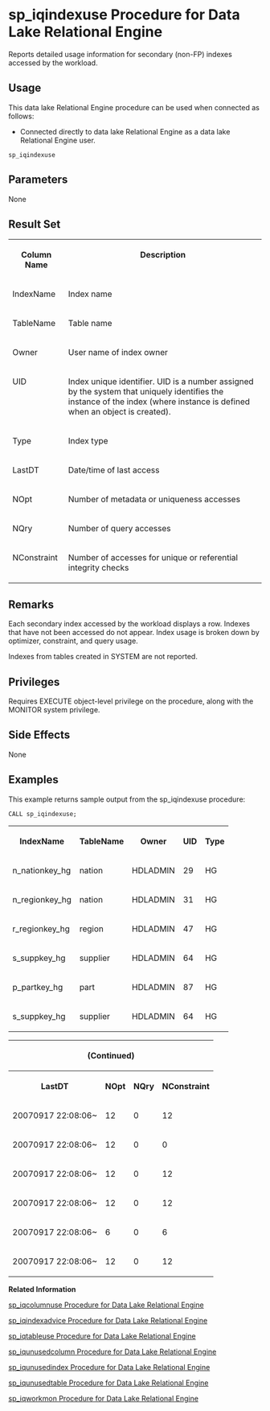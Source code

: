<!-- loioa5ae206484f210158d7db008e8f2fa2e -->

# sp\_iqindexuse Procedure for Data Lake Relational Engine

Reports detailed usage information for secondary \(non-FP\) indexes accessed by the workload.



<a name="loioa5ae206484f210158d7db008e8f2fa2e__section_umy_gqn_14b"/>

## Usage

This data lake Relational Engine procedure can be used when connected as follows:

-   Connected directly to data lake Relational Engine as a data lake Relational Engine user.



```
sp_iqindexuse
```



<a name="loioa5ae206484f210158d7db008e8f2fa2e__section_nbx_vwv_c1c"/>

## Parameters

None



<a name="loioa5ae206484f210158d7db008e8f2fa2e__section_ivm_zd1_nbb"/>

## Result Set


<table>
<tr>
<th valign="top">

Column Name

</th>
<th valign="top">

Description

</th>
</tr>
<tr>
<td valign="top">

IndexName

</td>
<td valign="top">

Index name

</td>
</tr>
<tr>
<td valign="top">

TableName

</td>
<td valign="top">

Table name

</td>
</tr>
<tr>
<td valign="top">

Owner

</td>
<td valign="top">

User name of index owner

</td>
</tr>
<tr>
<td valign="top">

UID

</td>
<td valign="top">

Index unique identifier. UID is a number assigned by the system that uniquely identifies the instance of the index \(where instance is defined when an object is created\).

</td>
</tr>
<tr>
<td valign="top">

Type

</td>
<td valign="top">

Index type

</td>
</tr>
<tr>
<td valign="top">

LastDT

</td>
<td valign="top">

Date/time of last access

</td>
</tr>
<tr>
<td valign="top">

NOpt

</td>
<td valign="top">

Number of metadata or uniqueness accesses

</td>
</tr>
<tr>
<td valign="top">

NQry

</td>
<td valign="top">

Number of query accesses

</td>
</tr>
<tr>
<td valign="top">

NConstraint

</td>
<td valign="top">

Number of accesses for unique or referential integrity checks

</td>
</tr>
</table>



<a name="loioa5ae206484f210158d7db008e8f2fa2e__iq_refbb_1625"/>

## Remarks

Each secondary index accessed by the workload displays a row. Indexes that have not been accessed do not appear. Index usage is broken down by optimizer, constraint, and query usage.

Indexes from tables created in SYSTEM are not reported.



<a name="loioa5ae206484f210158d7db008e8f2fa2e__iq_refbb_1624"/>

## Privileges

Requires EXECUTE object-level privilege on the procedure, along with the MONITOR system privilege.



<a name="loioa5ae206484f210158d7db008e8f2fa2e__section_b3r_hc1_nbb"/>

## Side Effects

None



<a name="loioa5ae206484f210158d7db008e8f2fa2e__iq_refbb_1627"/>

## Examples

This example returns sample output from the sp\_iqindexuse procedure:

```
CALL sp_iqindexuse; 
```


<table>
<tr>
<th valign="top">

IndexName

</th>
<th valign="top">

TableName

</th>
<th valign="top">

Owner

</th>
<th valign="top">

UID

</th>
<th valign="top">

Type

</th>
</tr>
<tr>
<td valign="top">

n\_nationkey\_hg

</td>
<td valign="top">

nation

</td>
<td valign="top">

HDLADMIN

</td>
<td valign="top">

29

</td>
<td valign="top">

HG

</td>
</tr>
<tr>
<td valign="top">

n\_regionkey\_hg

</td>
<td valign="top">

nation

</td>
<td valign="top">

HDLADMIN

</td>
<td valign="top">

31

</td>
<td valign="top">

HG

</td>
</tr>
<tr>
<td valign="top">

r\_regionkey\_hg

</td>
<td valign="top">

region

</td>
<td valign="top">

HDLADMIN

</td>
<td valign="top">

47

</td>
<td valign="top">

HG

</td>
</tr>
<tr>
<td valign="top">

s\_suppkey\_hg

</td>
<td valign="top">

supplier

</td>
<td valign="top">

HDLADMIN

</td>
<td valign="top">

64

</td>
<td valign="top">

HG

</td>
</tr>
<tr>
<td valign="top">

p\_partkey\_hg

</td>
<td valign="top">

part

</td>
<td valign="top">

HDLADMIN

</td>
<td valign="top">

87

</td>
<td valign="top">

HG

</td>
</tr>
<tr>
<td valign="top">

s\_suppkey\_hg

</td>
<td valign="top">

supplier

</td>
<td valign="top">

HDLADMIN

</td>
<td valign="top">

64

</td>
<td valign="top">

HG

</td>
</tr>
</table>


<table>
<tr>
<th valign="top" colspan="4">

\(Continued\)

</th>
</tr>
<tr>
<th valign="top">

LastDT

</th>
<th valign="top">

NOpt

</th>
<th valign="top">

NQry

</th>
<th valign="top">

NConstraint

</th>
</tr>
<tr>
<td valign="top">

20070917 22:08:06~

</td>
<td valign="top">

12

</td>
<td valign="top">

0

</td>
<td valign="top">

12

</td>
</tr>
<tr>
<td valign="top">

20070917 22:08:06~

</td>
<td valign="top">

12

</td>
<td valign="top">

0

</td>
<td valign="top">

0

</td>
</tr>
<tr>
<td valign="top">

20070917 22:08:06~

</td>
<td valign="top">

12

</td>
<td valign="top">

0

</td>
<td valign="top">

12

</td>
</tr>
<tr>
<td valign="top">

20070917 22:08:06~

</td>
<td valign="top">

12

</td>
<td valign="top">

0

</td>
<td valign="top">

12

</td>
</tr>
<tr>
<td valign="top">

20070917 22:08:06~

</td>
<td valign="top">

6

</td>
<td valign="top">

0

</td>
<td valign="top">

6

</td>
</tr>
<tr>
<td valign="top">

20070917 22:08:06~

</td>
<td valign="top">

12

</td>
<td valign="top">

0

</td>
<td valign="top">

12

</td>
</tr>
</table>

**Related Information**  


[sp\_iqcolumnuse Procedure for Data Lake Relational Engine](sp-iqcolumnuse-procedure-for-data-lake-relational-engine-a59fb88.md "Reports detailed usage information for columns accessed by the workload.")

[sp\_iqindexadvice Procedure for Data Lake Relational Engine](sp-iqindexadvice-procedure-for-data-lake-relational-engine-a5ab8bc.md "Displays stored index advice messages. Optionally clears advice storage.")

[sp\_iqtableuse Procedure for Data Lake Relational Engine](sp-iqtableuse-procedure-for-data-lake-relational-engine-a5bae03.md "Reports detailed usage information for tables accessed by the workload.")

[sp\_iqunusedcolumn Procedure for Data Lake Relational Engine](sp-iqunusedcolumn-procedure-for-data-lake-relational-engine-a5bbef3.md "Reports columns that were not referenced by the workload.")

[sp\_iqunusedindex Procedure for Data Lake Relational Engine](sp-iqunusedindex-procedure-for-data-lake-relational-engine-a5bc6ce.md "Reports secondary (non-FP) indexes that were not referenced by the workload.")

[sp\_iqunusedtable Procedure for Data Lake Relational Engine](sp-iqunusedtable-procedure-for-data-lake-relational-engine-a5bced3.md "Reports tables that were not referenced by the workload.")

[sp\_iqworkmon Procedure for Data Lake Relational Engine](sp-iqworkmon-procedure-for-data-lake-relational-engine-a5c13d2.md "Controls collection of workload monitor usage information, and reports monitoring collection status. sp_iqworkmon collects information only for queries (SQL statements containing a FROM clause). You cannot use sp_iqworkmon for INSERT or LOAD statements.")

